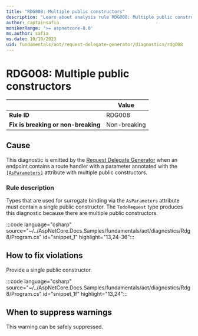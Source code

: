 ```yaml
---
title: "RDG008: Multiple public constructors"
description: "Learn about analysis rule RDG008: Multiple public constructors"
author: captainsafia
monikerRange: '>= aspnetcore-8.0'
ms.author: safia
ms.date: 10/10/2023
uid: fundamentals/aot/request-delegate-generator/diagnostics/rdg008
---
```

# RDG008: Multiple public constructors

| | Value |
|-|-|
| **Rule ID** |RDG008|
| **Fix is breaking or non-breaking** |Non-breaking|

## Cause

This diagnostic is emitted by the [Request Delegate Generator](/aspnet/core/fundamentals/aot/request-delegate-generator/rdg) when an endpoint contains a route handler with a parameter annotated with the [`[AsParameters]`](xref:Microsoft.AspNetCore.Http.AsParametersAttribute) attribute with multiple public constructors.

### Rule description

Types that are used for surrogate binding via the `AsParameters` attribute must contain a single public constructor. The `TodoRequest` type produces this diagnostic because there are multiple public constructors.

:::code language="csharp" source="~/../AspNetCore.Docs.Samples/fundamentals/aot/diagnostics/Rdg8/Program.cs" id="snippet_1" highlight="13,24-36":::

## How to fix violations

Provide a single public constructor.

:::code language="csharp" source="~/../AspNetCore.Docs.Samples/fundamentals/aot/diagnostics/Rdg8/Program.cs" id="snippet_1f" highlight="13,24":::

## When to suppress warnings

This warning can be safely suppressed.